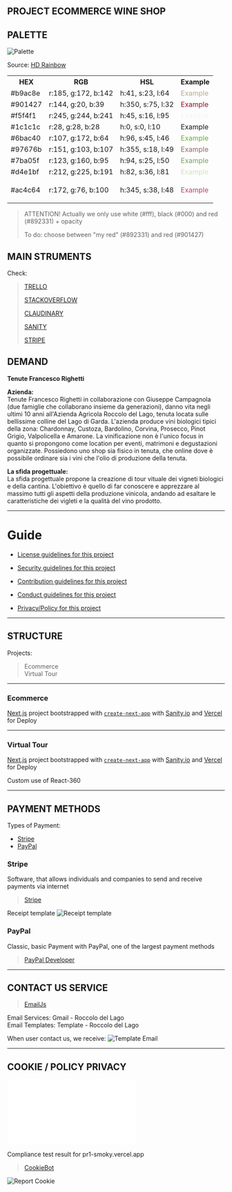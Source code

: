 ## PROJECT ECOMMERCE WINE SHOP

## PALETTE
![Palette](https://github.com/filippoerbisti/pr1/blob/master/docs/readme/assets/palette.PNG?raw=true)

Source: [HD Rainbow](https://www.hdrainbow.com/)
<table>
    <tr>
        <th>HEX</th>
        <th>RGB</th>
        <th>HSL</th>
        <th>Example</th>
    </tr>
    <tr>
        <td>#b9ac8e</td>
        <td>r:185, g:172, b:142</td>
        <td>h:41, s:23, l:64</td>
        <td style="color: #b9ac8e">Example</td>
    </tr>
    <tr>
        <td>#901427</td>
        <td>r:144, g:20, b:39</td>
        <td>h:350, s:75, l:32</td>
        <td style="color: #901427">Example</td>
    </tr>
    <tr>
        <td>#f5f4f1</td>
        <td>r:245, g:244, b:241</td>
        <td>h:45, s:16, l:95</td>
        <td style="color: #f5f4f1">Example</td>
    </tr>
    <tr>
        <td>#1c1c1c</td>
        <td>r:28, g:28, b:28</td>
        <td>h:0, s:0, l:10</td>
        <td style="color: #1c1c1c">Example</td>
    </tr>
    <tr>
        <td>#6bac40</td>
        <td>r:107, g:172, b:64</td>
        <td>h:96, s:45, l:46</td>
        <td style="color: #6bac40">Example</td>
    </tr>
    <tr>
        <td>#97676b</td>
        <td>r:151, g:103, b:107</td>
        <td>h:355, s:18, l:49</td>
        <td style="color: #97676b">Example</td>
    </tr>
    <tr>
        <td>#7ba05f</td>
        <td>r:123, g:160, b:95</td>
        <td>h:94, s:25, l:50</td>
        <td style="color: #7ba05f">Example</td>
    </tr>
    <tr>
        <td>#d4e1bf</td>
        <td>r:212, g:225, b:191</td>
        <td>h:82, s:36, l:81</td>
        <td style="color: #d4e1bf">Example</td>
    </tr>
    <tr>
        <td>#ac4c64</td>
        <td>r:172, g:76, b:100</td>
        <td>h:345, s:38, l:48</td>
        <td><p style="color: #ac4c64">Example</p></td>
    </tr>
</table>

> ATTENTION! Actually we only use white (#fff), black (#000) and red (#892331) + opacity
>
> To do: choose between "my red" (#892331) and red (#901427)


## MAIN STRUMENTS

Check:

> <a href="https://trello.com/roccolodellago/home">TRELLO</a>
> 
> <a href="https://stackoverflow.com/c/roccolo-del-lago">STACKOVERFLOW</a>
> 
> <a href="https://cloudinary.com/console/c-c242171c7ae8312eee9e57ab68f449/media_library/folders/c09f610ad7892531aad5f842988800494c">CLAUDINARY</a>
> 
> <a href="https://www.sanity.io/">SANITY</a>
> 
> <a href="https://stripe.com/it">STRIPE</a>
 

## DEMAND

**Tenute Francesco Righetti**

**Azienda:**
<br />
Tenute Francesco Righetti in collaborazione con Giuseppe
Campagnola (due famiglie che collaborano insieme da
generazioni), danno vita negli ultimi 10 anni all'Azienda Agricola
Roccolo del Lago, tenuta locata sulle bellissime colline del Lago
di Garda.
L'azienda produce vini biologici tipici della zona: Chardonnay,
Custoza, Bardolino, Corvina, Prosecco, Pinot Grigio, Valpolicella e
Amarone.
La vinificazione non è l'unico focus in quanto si propongono
come location per eventi, matrimoni e degustazioni organizzate.
Possiedono uno shop sia fisico in tenuta, che online dove è
possibile ordinare sia i vini che l'olio di produzione della tenuta.

**La sfida progettuale:**
<br />
La sfida progettuale propone la creazione di tour vituale dei vigneti biologici e della cantina.
L'obiettivo è quello di far conoscere e apprezzare al massimo tutti gli aspetti della
produzione vinicola, andando ad esaltare le caratteristiche dei vigleti e la qualità del vino
prodotto.

----------------------------------------------------------------

# Guide
* [License guidelines for this project](LICENSE)
* [Security guidelines for this project](docs/SECURITY.md)
* [Contribution guidelines for this project](docs/CONTRIBUTING.md)
* [Conduct guidelines for this project](docs/CODE_OF_CONDUCT.md)

* [Privacy/Policy for this project](docs/PRIVACY_POLICY.md)

----------------------------------------------------------------

## STRUCTURE
Projects:
> Ecommerce
> </br>
> Virtual Tour

----------------------------------------------------------------

### Ecommerce

[Next.js](https://nextjs.org/) project bootstrapped with [`create-next-app`](https://github.com/vercel/next.js/tree/canary/packages/create-next-app)
with [Sanity.io](https://sanity.io) and [Vercel](https://vercel.com/) for Deploy

----------------------------------------------------------------

### Virtual Tour

[Next.js](https://nextjs.org/) project bootstrapped with [`create-next-app`](https://github.com/vercel/next.js/tree/canary/packages/create-next-app)
with [Sanity.io](https://sanity.io) and [Vercel](https://vercel.com/) for Deploy

Custom use of React-360

----------------------------------------------------------------

## PAYMENT METHODS

Types of Payment:
- [Stripe](#stripe)
- [PayPal](#paypal)

### Stripe

Software, that allows individuals and companies to send and receive payments via internet
> <a href="https://stripe.com/it">Stripe</a>

Receipt template
![Receipt template](https://github.com/filippoerbisti/pr1/blob/master/docs/readme/assets/model-receive.PNG?raw=true)

### PayPal

Classic, basic Payment with PayPal, one of the largest payment methods
> <a href="https://developer.paypal.com/home">PayPal Developer</a>

----------------------------------------------------------------

## CONTACT US SERVICE

> <a href="https://emailjs.com/">EmailJs</a>

Email Services: Gmail - Roccolo del Lago
<br />
Email Templates: Template - Roccolo del Lago
<br />

When user contact us, we receive:
![Template Email](https://github.com/filippoerbisti/pr1/blob/master/docs/readme/assets/template_email.png?raw=true)

----------------------------------------------------------------

## COOKIE / POLICY PRIVACY

![Privacy/Policy for this project](docs/PRIVACY_POLICY.md)

Compliance test result for pr1-smoky.vercel.app
> <a href="https://www.cookiebot.com/it/">CookieBot</a>

![Report Cookie](https://github.com/filippoerbisti/pr1/blob/master/docs/readme/assets/report-cookie-website.jpg?raw=true)
